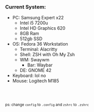 ### Current System:

- PC: Samsung Expert x22
  - Intel i5 7200u
  - Intel HD Graphics 620
  - 8GB Ram
  - 512gb SSD
- OS: Fedora 36 Workstation
  - Terminal: Alacritty
  - Shell: ZSH with Oh My Zsh
  - WM: Swaywm
    - Bar: Waybar
  - DE: GNOME 42
- Keyboard: lol no
- Mouse: Logitech M185
<br>
<br>

<sub>ps: change `config` to `.config` and `zshrc` to `.zshrc`<sub>
